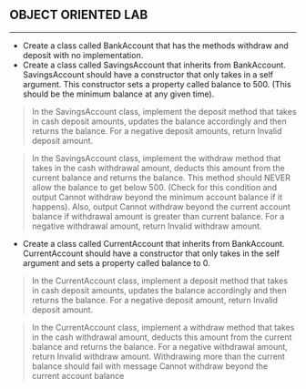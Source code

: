 ## OBJECT ORIENTED LAB
--- 

 - Create a class called BankAccount that has the methods withdraw and deposit with no implementation.
 - Create a class called SavingsAccount that inherits from BankAccount. SavingsAccount should have a constructor that only takes in a self argument. This constructor sets a property called balance to 500. (This should be the minimum balance at any given time).

>In the SavingsAccount class, implement the deposit method that takes in cash deposit amounts, updates the balance accordingly and then returns the balance. For a negative deposit amounts, return Invalid deposit amount.


>In the SavingsAccount class, implement the withdraw method that takes in the cash withdrawal amount, deducts this amount from the current balance and returns the balance. This method should NEVER allow the balance to get below 500. (Check for this condition and output Cannot withdraw beyond the minimum account balance if it happens). Also, output Cannot withdraw beyond the current account balance if withdrawal amount is greater than current balance. For a negative withdrawal amount, return Invalid withdraw amount.

 - Create a class called CurrentAccount that inherits from BankAccount. CurrentAccount should have a constructor that only takes in the self argument and sets a property called balance to 0.

>In the CurrentAccount class, implement a deposit method that takes in cash deposit amounts, updates the balance accordingly and then returns the balance. For a negative deposit amount, return Invalid deposit amount.

>In the CurrentAccount class, implement a withdraw method that takes in the cash withdrawal amount, deducts this amount from the current balance and returns the balance. For a negative withdrawal amount, return Invalid withdraw amount. Withdrawing more than the current balance should fail with message Cannot withdraw beyond the current account balance
